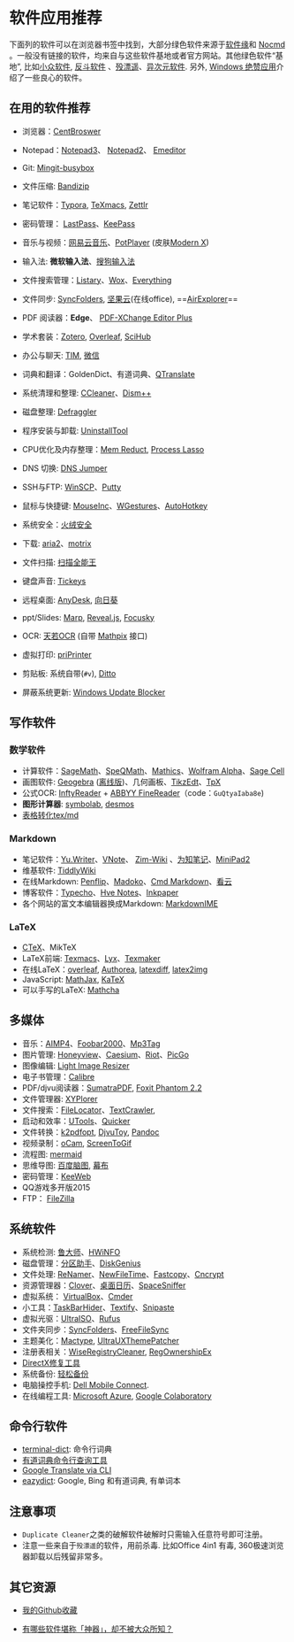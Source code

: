 # 软件应用推荐

下面列的软件可以在浏览器书签中找到，大部分绿色软件来源于[软件缘](https://www.appcgn.com)和 [Nocmd](https://www.nocmd.com/) 。一般没有链接的软件，均来自与这些软件基地或者官方网站。其他绿色软件“基地”, 比如[小众软件](http://www.appinn.com/),  [反斗软件](http://www.apprcn.com/) 、[殁漂遥](https://www.mpyit.com)、[异次元软件](http://www.iplaysoft.com/). 另外, [Windows 绝赞应用](https://amazing-apps.gitbooks.io/windows-apps-that-amaze-us/zh-CN/)介绍了一些良心的软件。

## 在用的软件推荐

* 浏览器：[CentBroswer](https://www.appcgn.com/cent-browser.html)

* Notepad：[Notepad3](http://flyonzone.ys168.com/)、 [Notepad2](https://www.appcgn.com/notepad2-mod.html)、 [Emeditor](https://www.nocmd.com/560.html) 

* Git: [Mingit-busybox](https://github.com/waylau/git-for-win)

* 文件压缩: [Bandizip](http://www.bandisoft.com/bandizip/cn/)

* 笔记软件：[Typora](https://typora.io/), [TeXmacs](https://www.texmacs.org/), [Zettlr](https://www.zettlr.com/)

* 密码管理： [LastPass](https://lastpass.com/)、[KeePass](https://keepass.info/)

* 音乐与视频：[网易云音乐](https://music.163.com/download)、[PotPlayer](https://www.nocmd.com/133.html) (皮肤[Modern X](https://www.deviantart.com/illequal/art/Modern-X-for-Potplayer-Update-561075190))

* 输入法: **微软输入法**、[搜狗输入法](https://www.nocmd.com/181.html)

* 文件搜索管理：[Listary](https://www.listary.com/)、[Wox](http://www.wox.one/)、[Everything](https://www.voidtools.com/
  )

* 文件同步: [SyncFolders](http://www.syncfolders.elementfx.com), [坚果云](https://www.jianguoyun.com/)(在线office), ==[AirExplorer](https://www.ghpym.com/airexplorer.html)==

* PDF 阅读器：**Edge**、 [PDF-XChange Editor Plus](https://www.mpyit.com/pdfxchangeeditorplus.html)

* 学术套装：[Zotero](https://www.zotero.org/), [Overleaf](https://v2.overleaf.com/project),  [SciHub](https://www.appinn.com/scihub-desktop-3/)

* 办公与聊天: [TIM](https://office.qq.com/), [微信](https://www.nocmd.com/477.html)

* 词典和翻译：GoldenDict、有道词典、[QTranslate](https://www.appcgn.com/qtranslate.html)

* 系统清理和整理: [CCleaner](https://www.appcgn.com/ccleaner.html)、[Dism++](http://www.chuyu.me/zh-Hans/index.html)

* 磁盘整理:  [Defraggler](https://www.appcgn.com/defraggler-pro.html)

* 程序安装与卸载: [UninstallTool](https://www.appcgn.com/uninstall-tool.html)

* CPU优化及内存整理：[Mem Reduct](https://www.appcgn.com/mem-reduct.html), [Process Lasso](https://www.nocmd.com/3583.html)

* DNS 切换: [DNS Jumper](https://www.appcgn.com/dns-jumper.html)

* SSH与FTP: [WinSCP](https://www.appcgn.com/winscp.html)、[Putty](https://www.chiark.greenend.org.uk/~sgtatham/putty/latest.html)

* 鼠标与快捷键:  [MouseInc](https://shuax.com/project/mouseinc/)、[WGestures](http://www.yingdev.com/projects/wgestures)、[AutoHotkey](https://www.autohotkey.com/)

* 系统安全：[火绒安全](https://www.huorong.cn/)

* 下载:   [aria2](https://aria2.github.io/)、[motrix](https://motrix.app/zh-CN/)

* 文件扫描: [扫描全能王](https://www.camscanner.com)

* 键盘声音: [Tickeys](http://www.yingdev.com/projects/tickeys)

* 远程桌面: [AnyDesk](https://www.mpyit.com/anydesk.html), [向日葵](https://sunlogin.oray.com/zh_CN)

* ppt/Slides:  [Marp](https://yhatt.github.io/marp/),  [Reveal.js](http://lab.hakim.se/reveal-js/),  [Focusky](http://www.focusky.com.cn/)

* OCR: [天若OCR](https://github.com/AnyListen/tianruoocr/releases) (自带 [Mathpix](https://mathpix.com/) 接口)

* 虚拟打印: [priPrinter](https://www.appcgn.com/priprinter-pro.html)

* 剪贴板: 系统自带(`#v`),  [Ditto](https://www.appcgn.com/ditto.html)

* 屏蔽系统更新:  [Windows Update Blocker](https://www.nocmd.com/7846.html)

  

## 写作软件

### 数学软件

- 计算软件：[SageMath](http://www.sagemath.org/)、[SpeQMath](http://www.speqmath.com)、[Mathics](http://mathics.github.io/)、[Wolfram Alpha](https://www.wolframalpha.com/)、[Sage Cell](https://sagecell.sagemath.org/)
- 画图软件: [Geogebra](https://app.geogebra.org/) ([离线版](https://www.appcgn.com/geogebra.html))、几何画板、[TikzEdt](http://www.tikzedt.org/)、[TpX](http://tpx.sourceforge.net/)
- 公式OCR: [InftyReader](http://www.sciaccess.net/en/InftyReader/) +  [ABBYY FineReader](https://www.appcgn.com/abbyy-finereader-corp.html)（code：`GuQtyaIaba8e`)
- **图形计算器**: [symbolab](https://www.symbolab.com/), [desmos](https://www.desmos.com/calculator)
- [表格转化tex/md](http://www.tablesgenerator.com/)



### Markdown
* 笔记软件：[Yu.Writer](https://github.com/ivarptr/yu-writer.site/releases)、[VNote](https://github.com/tamlok/vnote)、 [Zim-Wiki](http://www.glump.net/software/zim-windows) 、[为知笔记](http://www.wiz.cn/)、[MiniPad2](http://www.cnblogs.com/meetrice/p/5185443.html)
* 维基软件:  [TiddlyWiki](http://tiddlywiki.com/)
* 在线Markdown: [Penflip](https://www.penflip.com/)、[Madoko](https://www.madoko.net/editor.html)、[Cmd Markdown](https://www.zybuluo.com/mdeditor)、[看云](https://www.kancloud.cn/) 
* 博客软件：[Typecho](http://typecho.org/)、[Hve Notes](https://hvenotes.fehey.com/)、[Inkpaper](http://www.chole.io)
* 各个网站的富文本编辑器换成Markdown: [MarkdownIME](https://github.com/laobubu/MarkdownIME)



### LaTeX
* [CTeX](http://www.ctex.org/CTeXDownload)、MikTeX
* LaTeX前端: [Texmacs](http://www.texmacs.org/)、[Lyx](http://www.lyx.org/)、[Texmaker](http://www.xm1math.net/texmaker/)
* 在线LaTeX：[overleaf](https://v2.overleaf.com/project), [Authorea](https://www.authorea.com), [latexdiff](https://3142.nl/latex-diff/), [latex2img](http://latex.codecogs.com/eqneditor/editor.php)
* JavaScript: [MathJax](https://www.mathjax.org/), [KaTeX](https://katex.org/)
* 可以手写的LaTeX: [Mathcha](https://www.mathcha.io/)

## 多媒体
* 音乐：[AIMP4](https://www.appcgn.com/aimp4.html)、[Foobar2000](https://www.appcgn.com/foobar2000.html)、[Mp3Tag](https://www.nocmd.com/3150.html)
* 图片管理: [Honeyview](https://www.appcgn.com/honeyview.html)、[Caesium](https://saerasoft.com/caesium/)、[Riot](http://luci.criosweb.ro/riot/)、[PicGo](https://github.com/Molunerfinn/PicGo)
* 图像编辑: [Light Image Resizer](https://www.appcgn.com/light-image-resizer.html)
* 电子书管理：[Calibre](https://calibre-ebook.com/)
* PDF/djvu阅读器：[SumatraPDF](https://www.sumatrapdfreader.org/free-pdf-reader.html), [Foxit Phantom 2.2](http://www.xdowns.com/soft/4/136/2009/Soft_54894.html)
* 文件管理器: [XYPlorer](https://www.appcgn.com/xyplorer-pro.html)
* 文件搜索：[FileLocator](http://www.dayanzai.me/filelocator.html)、[TextCrawler](http://www.v5pc.com/8021.html),
* 启动和效率：[UTools](https://u.tools/)、[Quicker](https://getquicker.net/)
* 文件转换：[k2pdfopt](http://www.willus.com/k2pdfopt/), [DjvuToy](http://down.orsoon.com/Soft/10229.html), [Pandoc](http://pandoc.org/MANUAL.html)
* 视频录制：[oCam](https://www.nocmd.com/1187.html), [ScreenToGif](https://www.nocmd.com/1840.html)
* 流程图: [mermaid](https://mermaidjs.github.io/mermaid-live-editor/)
* 思维导图: [百度脑图](http://naotu.baidu.com/home), [幕布](https://mubu.com/)
* 密码管理：[KeeWeb](https://app.keeweb.info/)
* QQ游戏多开版2015
* FTP： [FileZilla](https://filezilla-project.org/)

## 系统软件

* 系统检测: [鲁大师](https://www.mpyit.com/ludashi.html)、[HWiNFO](https://www.nocmd.com/4445.html)
* 磁盘管理：[分区助手](https://www.appcgn.com/partassist.html)、[DiskGenius](https://www.appcgn.com/diskgenius.html)
* 文件处理: [ReNamer](http://www.appcgn.com/renamer-pro.html)、[NewFileTime](http://softwareok.com/?Download=NewFileTime)、[Fastcopy](https://www.nocmd.com/3647.html)、[Cncrypt](http://www.cncrypt.com/index.html)
* 资源管理器：[Clover](http://cn.ejie.me/)、[桌面日历](http://chs.desktopcal.com/)、[SpaceSniffer](https://www.fosshub.com/SpaceSniffer.html)
* 虚拟系统： [VirtualBox](https://www.virtualbox.org)、[Cmder](http://cmder.net/)
* 小工具：[TaskBarHider](http://zyhh.me/delphi/taskbarhider.html)、[Textify](https://www.appcgn.com/textify.html)、[Snipaste](http://zh.snipaste.com/)
* 虚拟光驱：[UltraISO](https://www.nocmd.com/607.html)、[Rufus](https://www.appcgn.com/rufus.html)
* 文件夹同步：[SyncFolders](https://www.appcgn.com/syncfolders.html)、[FreeFileSync](http://www.freefilesync.org/)
* 主题美化：[Mactype](http://www.mactype.net/), [UltraUXThemePatcher](https://www.syssel.net/hoefs/software_uxtheme.php?lang=en)
* 注册表相关：[WiseRegistryCleaner](https://www.nocmd.com/2386.html), [RegOwnershipEx](https://winaero.com/download.php?view.57)
* [DirectX修复工具](https://www.mpyit.com/directxrepair.html)
* 系统备份: [轻松备份](http://www.disktool.cn/backup/backup-software.html)
* 电脑操控手机: [Dell Mobile Connect](https://www.appinn.com/dell-mobile-connect/).
* 在线编程工具: [Microsoft Azure](https://notebooks.azure.com/wencho-zhang/projects/python), [Google Colaboratory](https://colab.research.google.com/notebooks/welcome.ipynb)



## 命令行软件

- [terminal-dict](https://github.com/CircleSmall/terminal-dict): 命令行词典
- [有道词典命令行查询工具](https://github.com/kenshinji/yddict)
- [Google Translate via CLI](https://github.com/jesusalber1/google-translate-cli)
- [eazydict](https://github.com/keenwon/eazydict): Google, Bing 和有道词典, 有单词本



## 注意事项

- `Duplicate Cleaner`之类的破解软件破解时只需输入任意符号即可注册。
- 注意一些来自于`殁漂遥`的软件，用前杀毒. 比如Office 4in1 有毒, 360极速浏览器卸载以后残留非常多。

  

## 其它资源
* [我的Github收藏](https://github.com/stars)

* [有哪些软件堪称「神器」，却不被大众所知？](http://www.zhihu.com/question/36546814)





